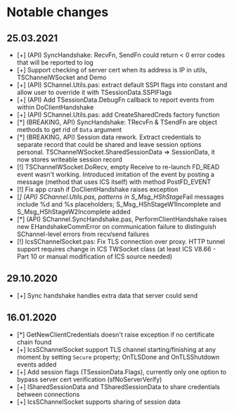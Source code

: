 Notable changes
===============

## 25.03.2021

- [+] (API) SyncHandshake: RecvFn, SendFn could return < 0 error codes that will be reported to log
- [+] Support checking of server cert when its address is IP in utils, TSChannelWSocket and Demo
- [+] (API) SChannel.Utils.pas: extract default SSPI flags into constant and allow user to override it with TSessionData.SSPIFlags
- [+] (API) Add TSessionData.DebugFn callback to report events from within DoClientHandshake
- [+] (API) SChannel.Utils.pas: add CreateSharedCreds factory function
- [*] (BREAKING, API) SyncHandshake: TRecvFn & TSendFn are object methods to get rid of `Data` argument
- [*] (BREAKING, API) Session data rework. Extract credentials to separate record that could be shared and leave session options personal. TSChannelWSocket.SharedSessionData => SessionData, it now stores writeable session record
- [!] TSChannelWSocket.DoRecv, empty Receive to re-launch FD_READ event wasn't working. Introduced imitation of the event by posting a message (method that uses ICS itself) with method PostFD_EVENT
- [!] Fix app crash if DoClientHandshake raises exception
- [*] (API) SChannel.Utils.pas, patterns in S_Msg_HShStage*Fail messages include %d and %s placeholders; S_Msg_HShStageW1Incomplete and S_Msg_HShStageW2Incomplete added
- [*] (API) SChannel.SyncHandshake.pas, PerformClientHandshake raises new EHandshakeCommError on communication failure to distinguish SChannel-level errors from recv/send failures
- [!] IcsSChannelSocket.pas: Fix TLS connection over proxy. HTTP tunnel support requires change in ICS TWSocket class (at least ICS V8.66 - Part 10 or manual modification of ICS source needed)

## 29.10.2020

- [+] Sync handshake handles extra data that server could send


## 16.01.2020

- [*] GetNewClientCredentials doesn't raise exception if no certificate chain found
- [+] IcsSChannelSocket support TLS channel starting/finishing at any moment by setting `Secure` property; OnTLSDone and OnTLSShutdown events added
- [+] Add session flags (TSessionData.Flags), currently only one option to bypass server cert verification (sfNoServerVerify)
- [+] ISharedSessionData and TSharedSessionData to share credentials between connections
- [+] IcsSChannelSocket supports sharing of session data

